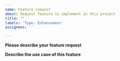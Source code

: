 ```yaml
---
name: Feature request
about: Request feature to implement in this project
title: ""
labels: 'Type: Enhancement'
assignees: ''

---
```


<!-- Please make sure to provide a detailed description with all the relevant information that might be required to start working on this feature. -->
<!-- In case you are not sure about your request or whether the particular feature is already supported or not, please start a discussion at https://github.com/projectdiscovery/nuclei/discussions/categories/ideas instead -->
<!-- or Join our discord server at https://discord.gg/projectdiscovery and discuss the idea on the #nuclei channel. -->


**Please describe your feature request**
<!-- A clear and concise description of feature to implement -->

**Describe the use case of this feature**
<!-- A clear and concise description of the feature request's motivation and the use-cases in which it could be useful. -->
